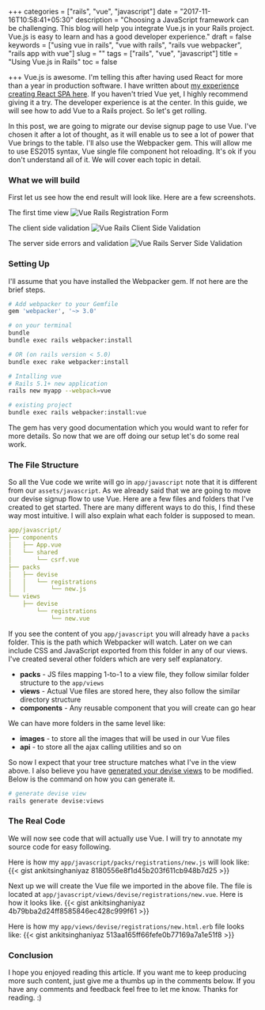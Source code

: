 +++
categories = ["rails", "vue", "javascript"]
date = "2017-11-16T10:58:41+05:30"
description = "Choosing a JavaScript framework can be challenging. This blog will help you integrate Vue.js in your Rails project. Vue.js is easy to learn and has a good developer experience."
draft = false
keywords = ["using vue in rails", "vue with rails", "rails vue webpacker", "rails app with vue"]
slug = ""
tags = ["rails", "vue", "javascript"]
title = "Using Vue.js in Rails"
toc = false

+++
Vue.js is awesome. I'm telling this after having used React for more than a year in production software. I have written about [my experience creating React SPA here](https://www.classandobjects.com/tutorial/problems_with_react_single_page_app/). If you haven't tried Vue yet, I highly recommend giving it a try. The developer experience is at the center. In this guide, we will see how to add Vue to a Rails project. So let's get rolling.

In this post, we are going to migrate our devise signup page to use Vue. I've chosen it after a lot of thought, as it will enable us to see a lot of power that Vue brings to the table. I'll also use the Webpacker gem. This will allow me to use ES2015 syntax, Vue single file component hot reloading. It's ok if you don't understand all of it. We will cover each topic in detail.

### What we will build

First let us see how the end result will look like. Here are a few screenshots.

The first time view
![Vue Rails Registration Form](/images/tutorial/vue-normal.png "Vue Rails Registration Form")

The client side validation
![Vue Rails Client Side Validation ](/images/tutorial/vue-validation.png "Vue Rails Client Side Validation")

The server side errors and validation
![Vue Rails Server Side Validation ](/images/tutorial/vue-errors.png "Vue Rails Server Side Validation")

### Setting Up

I'll assume that you have installed the Webpacker gem. If not here are the brief steps.

```ruby
# Add webpacker to your Gemfile
gem 'webpacker', '~> 3.0'
```

```bash
# on your terminal
bundle
bundle exec rails webpacker:install

# OR (on rails version < 5.0)
bundle exec rake webpacker:install

# Intalling vue
# Rails 5.1+ new application
rails new myapp --webpack=vue

# existing project
bundle exec rails webpacker:install:vue
```

The gem has very good documentation which you would want to refer for more details. So now that we are off doing our setup let's do some real work.

### The File Structure

So all the Vue code we write will go in `app/javascript` note that it is different from our `assets/javascript`. As we already said that we are going to move our devise signup flow to use Vue. Here are a few files and folders that I've created to get started. There are many different ways to do this, I find these way most intuitive. I will also explain what each folder is supposed to mean.

```yml
app/javascript/
├── components
│   ├── App.vue
│   └── shared
│       └── csrf.vue
├── packs
│   ├── devise
│   │   └── registrations
│   │       └── new.js
└── views
    ├── devise
        └── registrations
            └── new.vue
```

If you see the content of you `app/javascript` you will already have a `packs` folder. This is the path which Webpacker will watch. Later on we can include CSS and JavaScript exported from this folder in any of our views. I've created several other folders which are very self explanatory.

- **packs** - JS files mapping 1-to-1 to a view file, they follow similar folder structure to the `app/views`
- **views** - Actual Vue files are stored here, they also follow the similar directory structure
- **components** - Any reusable component that you will create can go hear

We can have more folders in the same level like:

- **images** - to store all the images that will be used in our Vue files
- **api** - to store all the ajax calling utilities and so on

So now I expect that your tree structure matches what I've in the view above. I also believe you have [generated your devise views](https://github.com/plataformatec/devise#configuring-views) to be modified. Below is the command on how you can generate it.

```bash
# generate devise view
rails generate devise:views
```

### The Real Code

We will now see code that will actually use Vue. I will try to annotate my source code for easy following.

Here is how my `app/javascript/packs/registrations/new.js` will look like:
{{< gist ankitsinghaniyaz 8180556e8f1d45b203f611cb948b7d25 >}}

Next up we will create the Vue file we imported in the above file. The file is located at
`app/javascript/views/devise/registrations/new.vue`. Here is how it looks like.
{{< gist ankitsinghaniyaz 4b79bba2d24ff8585846ec428c999f61 >}}


Here is how my `app/views/devise/registrations/new.html.erb` file looks like:
{{< gist ankitsinghaniyaz 513aa165ff66fefe0b77169a7a1e51f8 >}}

### Conclusion

I hope you enjoyed reading this article. If you want me to keep producing more such content, just give me a thumbs up in the comments below. If you have any comments and feedback feel free to let me know. Thanks for reading. :)
